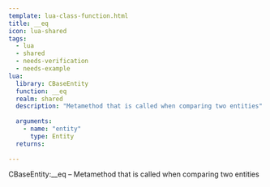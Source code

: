 ```yaml
---
template: lua-class-function.html
title: __eq
icon: lua-shared
tags:
  - lua
  - shared
  - needs-verification
  - needs-example
lua:
  library: CBaseEntity
  function: __eq
  realm: shared
  description: "Metamethod that is called when comparing two entities"
  
  arguments:
    - name: "entity"
      type: Entity
  returns:
    
---
```


<div class="lua__search__keywords">
CBaseEntity:__eq &#x2013; Metamethod that is called when comparing two entities
</div>
